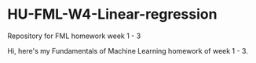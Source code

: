 # HU-FML-W4-Linear-regression
Repository for FML homework week 1 - 3

Hi, here's my Fundamentals of Machine Learning homework of week 1 - 3.
